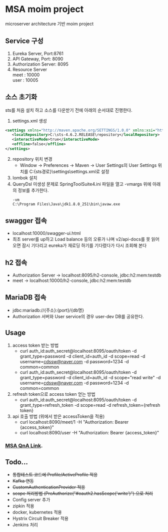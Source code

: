 # MSA moim project
microserver architecture 기반 moim project

## Service 구성
1. Eureka Server, Port:8761
2. API Gateway, Port: 8090
3. Authorization Server: 8095
4. Resource Server  
   meet : 10000  
   user : 10005

## 소스 초기화
sts를 처음 설치 하고 소스를 다운받기 전에 아래의 순서대로 진행한다.
1. settings.xml 생성
```xml
<settings xmlns="http://maven.apache.org/SETTINGS/1.0.0" xmlns:xsi="http://www.w3.org/2001/XMLSchema-instance" xsi:schemaLocation="http://maven.apache.org/SETTINGS/1.0.0 http://maven.apache.org/xsd/settings-1.0.0.xsd">
   <localRepository>C:\sts-4.6.2.RELEASE\repository</localRepository>
   <interactiveMode>true</interactiveMode>
   <offline>false</offline>
</settings>
```
2. repository 위치 변경
   - Window → Preferences → Maven → User Settings의 User Settings 위치를 C:\{sts경로}\settings\settings.xml로 설정 
3. lombok 설치
4. QueryDsl 미생성 문제로 SpringToolSuite4.ini 파일을 열고 -vmargs 위에 아래의 정보를 추가한다.
   ```
   -vm
   C:\Program Files\Java\jdk1.8.0_251\bin\javaw.exe 
   ```

## swagger 접속
- localhost:10000/swagger-ui.html
- 최초 server를 up하고 Load balance 등의 오류가 나며 v2/api-docs를 못 읽어오면 잠시 기다리고 eureka가 재로딩 하기를 기다렸다가 다시 조회해 본다

## h2 접속
- Authorization Server → localhost:8095/h2-console, jdbc:h2:mem:testdb
- meet → localhost:10000/h2-console, jdbc:h2:mem:testdb

## MariaDB 접속
- jdbc:mariadb://{주소}:{port}/{db명}
- Authorization 서버와 User service의 경우 user-dev DB를 공유한다.

## Usage
1. access token 받는 방법
   - curl auth_id:auth_secret@localhost:8095/oauth/token -d grant_type=password -d client_id=auth_id -d scope=read -d username=cdssw@naver.com -d password=1234 -d common=common
   - curl auth_id:auth_secret@localhost:8095/oauth/token -d grant_type=password -d client_id=auth_id -d scope="read write" -d username=cdssw@naver.com -d password=1234 -d common=common
2. refresh token으로 access token 얻는 방법
   - curl auth_id:auth_secret@localhost:8095/oauth/token -d grant_type=refresh_token -d scope=read -d refresh_token={refresh token}
3. api 호출 방법 (위에서 받은 accessToken을 적용)
   - curl localhost:8090/meet/1 -H "Authorization: Bearer {access_token}"
   - curl localhost:8090/user -H "Authorization: Bearer {access_token}"

### [MSA QnA Link](https://github.com/cdssw/msa/blob/master/MSA%20QnA.md).

## Todo...
- <del>통합테스트 코드에 Profile/ActiveProfile 적용</del>
- <del>Kafka 연동</del>
- <del>CustomAuthenticationProvider 적용</del>
- <del>scope 처리방법 (PreAuthorize("#oauth2.hasScope('write')") 으로 처리</del>
- Config server 추가
- zipkin 적용
- docker, kubernetes 적용
- Hystrix Circuit Breaker 적용
- Jenkins 처리
